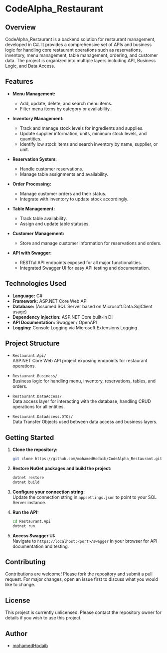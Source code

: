 # CodeAlpha_Restaurant

## Overview

CodeAlpha_Restaurant is a backend solution for restaurant management, developed in C#. It provides a comprehensive set of APIs and business logic for handling core restaurant operations such as reservations, inventory, menu management, table management, ordering, and customer data. The project is organized into multiple layers including API, Business Logic, and Data Access.

## Features

- **Menu Management:**  
  - Add, update, delete, and search menu items.
  - Filter menu items by category or availability.

- **Inventory Management:**  
  - Track and manage stock levels for ingredients and supplies.
  - Update supplier information, units, minimum stock levels, and quantities.
  - Identify low stock items and search inventory by name, supplier, or unit.

- **Reservation System:**  
  - Handle customer reservations.
  - Manage table assignments and availability.

- **Order Processing:**  
  - Manage customer orders and their status.
  - Integrate with inventory to update stock accordingly.

- **Table Management:**  
  - Track table availability.
  - Assign and update table statuses.

- **Customer Management:**  
  - Store and manage customer information for reservations and orders.

- **API with Swagger:**  
  - RESTful API endpoints exposed for all major functionalities.
  - Integrated Swagger UI for easy API testing and documentation.

## Technologies Used

- **Language:** C#
- **Framework:** ASP.NET Core Web API
- **Database:** (Assumed SQL Server based on Microsoft.Data.SqlClient usage)
- **Dependency Injection:** ASP.NET Core built-in DI
- **API Documentation:** Swagger / OpenAPI
- **Logging:** Console Logging via Microsoft.Extensions.Logging

## Project Structure

- `Restaurant.Api/`  
  ASP.NET Core Web API project exposing endpoints for restaurant operations.

- `Restaurant.Business/`  
  Business logic for handling menu, inventory, reservations, tables, and orders.

- `Restaurant.DataAccess/`  
  Data access layer for interacting with the database, handling CRUD operations for all entities.

- `Restaurant.DataAccess.DTOs/`  
  Data Transfer Objects used between data access and business layers.

## Getting Started

1. **Clone the repository:**
   ```bash
   git clone https://github.com/mohamedHodaib/CodeAlpha_Restaurant.git
   ```

2. **Restore NuGet packages and build the project:**
   ```bash
   dotnet restore
   dotnet build
   ```

3. **Configure your connection string:**  
   Update the connection string in `appsettings.json` to point to your SQL Server instance.

4. **Run the API:**
   ```bash
   cd Restaurant.Api
   dotnet run
   ```

5. **Access Swagger UI:**  
   Navigate to `https://localhost:<port>/swagger` in your browser for API documentation and testing.

## Contributing

Contributions are welcome! Please fork the repository and submit a pull request. For major changes, open an issue first to discuss what you would like to change.

## License

This project is currently unlicensed. Please contact the repository owner for details if you wish to use this project.

## Author

- [mohamedHodaib](https://github.com/mohamedHodaib)
